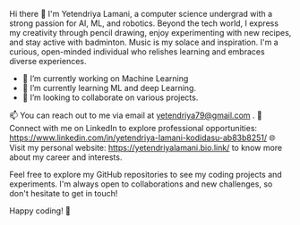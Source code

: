 Hi there 👋
I'm Yetendriya Lamani, a computer science undergrad with a strong passion for AI, ML, and robotics. 
Beyond the tech world, I express my creativity through pencil drawing, enjoy experimenting with new recipes, 
and stay active with badminton. 
Music is my solace and inspiration. 
I'm a curious, open-minded individual who relishes learning and embraces diverse experiences.

- 🔭 I’m currently working on Machine Learning
- 🌱 I’m currently learning ML and deep Learning.
- 👯 I’m looking to collaborate on various projects.

 
📫 You can reach out to me via email at yetendriya79@gmail.com .
💼 Connect with me on LinkedIn to explore professional opportunities: https://www.linkedin.com/in/yetendriya-lamani-kodidasu-ab83b8251/
🌐 Visit my personal website: https://yetendriyalamani.bio.link/ to know more about my career and interests.


Feel free to explore my GitHub repositories to see my coding projects and experiments. I'm always open to collaborations and new challenges, so don't hesitate to get in touch!

Happy coding! 🚀
